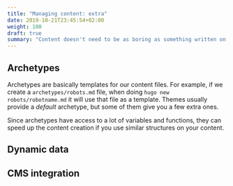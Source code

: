 ```yaml
---
title: "Managing content: extra"
date: 2019-10-21T23:45:54+02:00
weight: 100
draft: true
summary: "Content doesn't need to be as boring as something written on a markdown file. Hugo has some nice features to make it easier to manage and create our web pages."
---
```


## Archetypes

Archetypes are basically templates for our content files. For example, if we create a `archetypes/robots.md` file, when doing `hugo new robots/robotname.md` it will use that file as a template. Themes usually provide a _default_ archetype, but some of them give you a few extra ones.

Since archetypes have access to a lot of variables and functions, they can speed up the content creation if you use similar structures on your content.

## Dynamic data

## CMS integration
